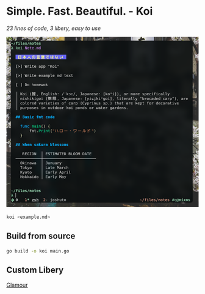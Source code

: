 # Simple. Fast. Beautiful. - Koi

*23 lines of code, 3 libery, easy to use*

![koi](https://github.com/IwnuplyNotTyan/koi/blob/main/image/Showcase.png)

``` bash
koi <example.md>
```

## Build from source

``` bash
go build -o koi main.go
```


## Custom Libery
[Glamour](https://github.com/charmbracelet/glamour)

